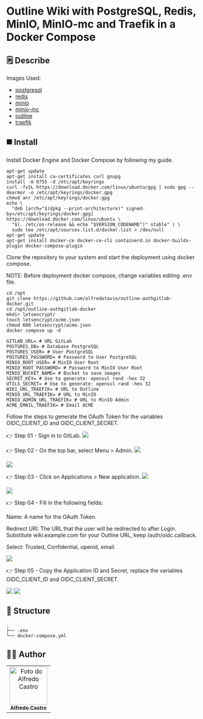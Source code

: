 # Outline Wiki with PostgreSQL, Redis, MinIO, MinIO-mc and Traefik in a Docker Compose

## 🗒️ Describe
Images Used:
* [postgresql](https://hub.docker.com/_/postgres)
* [redis](https://hub.docker.com/_/redis)
* [minio](https://hub.docker.com/r/minio/minio/)
* [minio-mc](https://hub.docker.com/r/minio/mc/)
* [outline](https://hub.docker.com/r/outlinewiki/outline)
* [traefik](https://hub.docker.com/_/traefik/)

## ◼️ Install
Install Docker Engine and Docker Compose by following my guide.

```shell
apt-get update
apt-get install ca-certificates curl gnupg
install -m 0755 -d /etc/apt/keyrings
curl -fsSL https://download.docker.com/linux/ubuntu/gpg | sudo gpg --dearmor -o /etc/apt/keyrings/docker.gpg
chmod a+r /etc/apt/keyrings/docker.gpg
echo \
  "deb [arch="$(dpkg --print-architecture)" signed-by=/etc/apt/keyrings/docker.gpg] https://download.docker.com/linux/ubuntu \
  "$(. /etc/os-release && echo "$VERSION_CODENAME")" stable" | \
  sudo tee /etc/apt/sources.list.d/docker.list > /dev/null
apt-get update
apt-get install docker-ce docker-ce-cli containerd.io docker-buildx-plugin docker-compose-plugin
```

Clone the repository to your system and start the deployment using docker compose.

NOTE: Before deployment docker compose, change variables editing .env file.

```shell
cd /opt
git clone https://github.com/alfredotavio/outline-authgitlab-docker.git
cd /opt/outline-authgitlab-docker
mkdir letsencrypt/
touch letsencrypt/acme.json
chmod 600 letsencrypt/acme.json
docker compose up -d
```

```shell
GITLAB_URL= # URL GitLab
POSTGRES_DB= # Database PostgreSQL
POSTGRES_USER= # User PostgreSQL
POSTGRES_PASSWORD= # Password to User PostgreSQL
MINIO_ROOT_USER= # MinIO User Root
MINIO_ROOT_PASSWORD= # Password to MinIO User Root
MINIO_BUCKET_NAME= # Bucket to save images
SECRET_KEY= # Use to generate: openssl rand -hex 32
UTILS_SECRET= # Use to generate: openssl rand -hex 32
WIKI_URL_TRAEFIK= # URL to Outline
MINIO_URL_TRAEFIK= # URL to MinIO
MINIO_ADMIN_URL_TRAEFIK= # URL to MinIO Admin
ACME_EMAIL_TRAEFIK= # Email ACME
```

Follow the steps to generate the OAuth Token for the variables OIDC_CLIENT_ID and OIDC_CLIENT_SECRET.

👉 Step 01 - Sign in to GitLab.
<img src="img/01.png" />

👉 Step 02 - On the top bar, select Menu > Admin.
<img src="img/02.png" />

<img src="img/03.png" />

👉 Step 03 - Click on Applications > New application.
<img src="img/04.png" />

<img src="img/05.png" />

👉 Step 04 - Fill in the following fields:

Name: A name for the OAuth Token.

Redirect URI: The URL that the user will be redirected to after Login. Substitute wiki.example.com for your Outline URL, keep /auth/oidc.callback.

Select: Trusted, Confidential, openid, email.

<img src="img/06.png" />

👉 Step 05 - Copy the Application ID and Secret, replace the variables OIDC_CLIENT_ID and OIDC_CLIENT_SECRET.

<img src="img/07.png" />

<img src="img/08.png" />

## 📂 Structure
```shell
.
├── .env
└── docker-compose.yml
```

## 👨‍💻 Author
<table>
  <tr>
    <td align="center">
      <a href="#">
        <a href="https://www.linkedin.com/in/alfredotavio/"><img src="https://avatars.githubusercontent.com/u/22720865?v=4" width="100px;" alt="Foto do Alfredo Castro"/><br>
        <sub>
          <b>Alfredo Castro</b>
        </sub>
      </a>
    </td>
  </tr>
</table>
